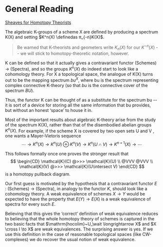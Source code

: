# General Reading

[Sheaves for Homotopy Theorists](http://math.mit.edu/~dspivak/files/cech.pdf)

The algebraic K-groups of a scheme X are defined by producing a spectrum K(X) and setting
$K^n(X) \definedas π_{-n}K(X)$.

> Be warned that K-theorists and geometers write $K_n(X)$ for our $K^{−n}(X)$ -- we will stick to homotopy-theoretic notation, however.

K can be defined so that it actually gives a contravariant functor (Schemes) → (Spectra), and so the groups $K^n(X)$ do indeed start to look like a cohomology theory. For X a topological space, the analogue of K(X) turns out to be the mapping
spectrum $bu^X$, where bu is the spectrum representing complex connective K-theory (so that $bu$ is the connective cover of the spectrum $BU$). 

Thus, the functor K can be thought of as a substitute for the spectrum bu -- it is sort of a device for storing all the same information that bu provides, but without an honest ‘space’ to house it in.

Most of the important results about algebraic K-theory arise from the study of the spectrum K(X), rather than that of the disembodied abelian groups $K^n(X)$. For example, if the scheme X is covered by two open sets U and V , one wants a Mayer-Vietoris sequence
$$
\cdots \rightarrow K ^ { n } ( X ) \rightarrow K ^ { n } ( U ) \oplus K ^ { n } ( V ) \rightarrow K ^ { n } ( U \cap V ) \rightarrow K ^ { n + 1 } ( X ) \rightarrow \cdots
$$

This follows formally once one proves the stronger result that
$$
\begin{CD}
\mathcal{K}(C) @>>> \mathcal{K}(U) \\
@VVV @VVV \\
\mathcal{K}(V) @>>> \mathcal{K}(U\intersect V)
\end{CD}
$$
is a homotopy pullback diagram.

Our first guess is motivated by the hypothesis that a contravariant functor $E$ : (Schemes) → (Spectra), in analogy to the functor $K$, should look like a cohomology theory. A weak equivalence of schemes $X \to Y$ would be expected to have the property
that $E(Y ) → E(X)$ is a weak equivalence of spectra for every such $E$. 

Believing that this gives the ‘correct’ definition of weak equivalence reduces to believing that the whole homotopy theory of schemes is captured in the two basic facts that $\mathrm{hocolim}~U_\wait \longrightarrow X$ and $X \cross I \to X$ are weak equivalences.  The surprising answer is yes. If we use this definition in the case of reasonable topological spaces (like CW-complexes) we do recover the usual notion of weak equivalence.